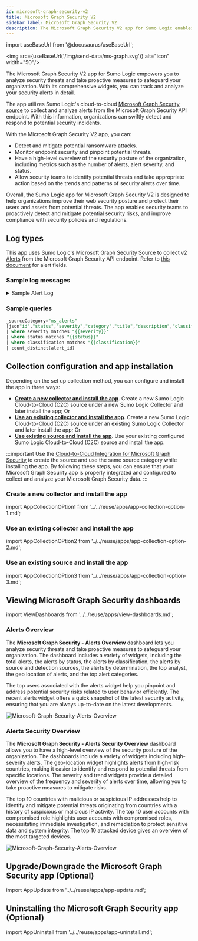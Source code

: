 ```yaml
---
id: microsoft-graph-security-v2
title: Microsoft Graph Security V2
sidebar_label: Microsoft Graph Security V2
description: The Microsoft Graph Security V2 app for Sumo Logic enables you to identify security threats by analyzing alert logs.
---
```


import useBaseUrl from '@docusaurus/useBaseUrl';

<img src={useBaseUrl('/img/send-data/ms-graph.svg')} alt="icon" width="50"/>

The Microsoft Graph Security V2 app for Sumo Logic empowers you to analyze security threats and take proactive measures to safeguard your organization. With its comprehensive widgets, you can track and analyze your security alerts in detail.

The app utilizes Sumo Logic's cloud-to-cloud [Microsoft Graph Security source](/docs/send-data/hosted-collectors/cloud-to-cloud-integration-framework/microsoft-graph-security-api-source/) to collect and analyze alerts from the Microsoft Graph Security API endpoint. With this information, organizations can swiftly detect and respond to potential security incidents.

With the Microsoft Graph Security V2 app, you can:

* Detect and mitigate potential ransomware attacks.
* Monitor endpoint security and pinpoint potential threats.
* Have a high-level overview of the security posture of the organization, including metrics such as the number of alerts, alert severity, and status.
* Allow security teams to identify potential threats and take appropriate action based on the trends and patterns of security alerts over time.

Overall, the Sumo Logic app for Microsoft Graph Security V2 is designed to help organizations improve their web security posture and protect their users and assets from potential threats. The app enables security teams to proactively detect and mitigate potential security risks, and improve compliance with security policies and regulations.

## Log types

This app uses Sumo Logic's Microsoft Graph Security Source to collect v2 [Alerts](https://learn.microsoft.com/en-us/graph/api/security-list-alerts_v2?view=graph-rest-1.0&tabs=http) from the Microsoft Graph Security API endpoint. Refer to [this document](https://learn.microsoft.com/en-us/graph/api/resources/security-alert?view=graph-rest-1.0) for alert fields. 

### Sample log messages

<details>
<summary>Sample Alert Log</summary>

```json
{
  "id":"adf3a5c9bc83f5cfd39fd01df4845a64d36f0d4481",
  "providerAlertId":"5bd1db63c29f8f4f17e6be7f8b4b5470199759916a3adee797b414fbaf6b1af1",
  "incidentId":"16",
  "status":"new",
  "severity":"high",
  "classification":"truePositive",
  "determination":"compromisedUser",
  "serviceSource":"azureAdIdentityProtection",
  "detectionSource":"microsoftDataLossPrevention",
  "detectorId":"ImpossibleTravel",
  "tenantId":"3adb963c-8e61-48e8-a06d-6dbb0dacea39",
  "title":"Atypical travel",
  "description":"Sign-in from an atypical location based on the user\u2019s recent sign-ins",
  "recommendedActions":"",
  "category":"InitialAccess",
  "assignedTo":null,
  "alertWebUrl":"https://security.microsoft.com/alerts/adf3a5c9bc83f5cfd39fd08df4845a64d36f0d4481?tid=3adb963c-8e61-48e8-a06d-6dbb0dacea39",
  "incidentWebUrl":"https://security.microsoft.com/incidents/16?tid=3adb963c-8e61-48e8-a06d-6dbb0dacea39",
  "actorDisplayName":null,
  "threatDisplayName":null,
  "threatFamilyName":null,
  "mitreTechniques":[
    "T1078",
    "T1078.004"
  ],
  "createdDateTime":"2023-07-03T20:38:42.824388Z",
  "lastUpdateDateTime":"2023-07-03T22:00:49.9733333Z",
  "resolvedDateTime":null,
  "firstActivityDateTime":"2023-07-03T18:53:26.4235577Z",
  "lastActivityDateTime":"2023-07-03T18:53:26.4235577Z",
  "comments":[
    {
      "@odata.type":"#microsoft.graph.security.alertComment",
      "comment":"Not valid",
      "createdByDisplayName":"John",
      "createdDateTime":"2023-07-03T20:38:42.824388Z"
    }
  ],
  "evidence":[
    {
      "@odata.type":"#microsoft.graph.security.userEvidence",
      "createdDateTime":"2023-07-03T20:38:43.07Z",
      "verdict":"unknown",
      "remediationStatus":"none",
      "remediationStatusDetails":null,
      "roles":[
        "compromised"
      ],
      "detailedRoles":[

      ],
      "tags":[

      ],
      "userAccount":{
        "accountName":"tseapps",
        "domainName":null,
        "userSid":"S-1-12-1-4125633013-1338985247-589068932-2218466124",
        "azureAdUserId":"f5e829f5-4b1f-4fcf-847a-1c234c1b3b82",
        "userPrincipalName":"danny@xyz.com",
        "displayName":null
      }
    },
    {
      "@odata.type":"#microsoft.graph.security.ipEvidence",
      "createdDateTime":"2023-07-03T20:38:43.07Z",
      "verdict":"suspicious",
      "remediationStatus":"none",
      "remediationStatusDetails":null,
      "roles":[

      ],
      "detailedRoles":[

      ],
      "tags":[

      ],
      "ipAddress":"103.108.207.58",
      "countryLetterCode":"IN"
    },
    {
      "@odata.type":"#microsoft.graph.security.ipEvidence",
      "createdDateTime":"2023-07-03T20:38:43.07Z",
      "verdict":"malicious",
      "remediationStatus":"none",
      "remediationStatusDetails":null,
      "roles":[

      ],
      "detailedRoles":[

      ],
      "tags":[

      ],
      "ipAddress":"12.26.0.42",
      "countryLetterCode":"US"
    },
    {
      "@odata.type":"#microsoft.graph.security.deviceEvidence",
      "createdDateTime":"2023-07-03T20:38:43.07Z",
      "verdict":"String",
      "remediationStatus":"String",
      "remediationStatusDetails":"String",
      "roles":[
        "String"
      ],
      "tags":[
        "String"
      ],
      "firstSeenDateTime":"2023-07-03T20:38:42.824388Z",
      "mdeDeviceId":"String",
      "azureAdDeviceId":"String",
      "deviceDnsName":"String",
      "osPlatform":"String",
      "osBuild":"Integer",
      "version":"String",
      "rbacGroupId":"Integer",
      "rbacGroupName":"String",
      "healthStatus":"String",
      "riskScore":"String",
      "onboardingStatus":"String",
      "defenderAvStatus":"String",
      "vmMetadata":{
        "@odata.type":"microsoft.graph.security.vmMetadata"
      },
      "loggedOnUsers":[
        {
          "@odata.type":"microsoft.graph.security.loggedOnUser"
        }
      ]
    }
  ]
}
```

</details>

### Sample queries     

```sql title="Total Alerts"
_sourceCategory="ms_alerts"
|json"id","status","severity","category","title","description","classification","determination","serviceSource","detectionSource" ,"comments[*]","evidence[*]"as  alert_id,status,severity,category,title,description,classification,determination,service_source,detection_source,comments,evidence_info nodrop
| where severity matches "{{severity}}"
| where status matches "{{status}}"
| where classification matches "{{classification}}"
| count_distinct(alert_id)
```

## Collection configuration and app installation

Depending on the set up collection method, you can configure and install the app in three ways:

- **[Create a new collector and install the app](#create-a-new-collector-and-install-the-app)**. Create a new Sumo Logic Cloud-to-Cloud (C2C) source under a new Sumo Logic Collector and later install the app; Or
- **[Use an existing collector and install the app](#use-an-existing-collector-and-install-the-app)**. Create a new Sumo Logic Cloud-to-Cloud (C2C) source under an existing Sumo Logic Collector and later install the app; Or
- **[Use existing source and install the app](#use-an-existing-source-and-install-the-app)**. Use your existing configured Sumo Logic Cloud-to-Cloud (C2C) source and install the app.

:::important
Use the [Cloud-to-Cloud Integration for Microsoft Graph Security](/docs/send-data/hosted-collectors/cloud-to-cloud-integration-framework/microsoft-graph-security-api-source) to create the source and use the same source category while installing the app. By following these steps, you can ensure that your Microsoft Graph Security app is properly integrated and configured to collect and analyze your Microsoft Graph Security data.
:::

### Create a new collector and install the app

import AppCollectionOPtion1 from '../../reuse/apps/app-collection-option-1.md';

<AppCollectionOPtion1/>

### Use an existing collector and install the app

import AppCollectionOPtion2 from '../../reuse/apps/app-collection-option-2.md';

<AppCollectionOPtion2/>

### Use an existing source and install the app

import AppCollectionOPtion3 from '../../reuse/apps/app-collection-option-3.md';

<AppCollectionOPtion3/>

## Viewing Microsoft Graph Security dashboards

import ViewDashboards from '../../reuse/apps/view-dashboards.md';

<ViewDashboards/>

### Alerts Overview

The **Microsoft Graph Security - Alerts Overview** dashboard lets you analyze security threats and take proactive measures to safeguard your organization. The dashboard includes a variety of widgets, including the total alerts, the alerts by status, the alerts by classification, the alerts by source and detection sources, the alerts by determination, the top analyst, the geo location of alerts, and the top alert categories.

The top users associated with the alerts widget help you pinpoint and address potential security risks related to user behavior efficiently. The recent alerts widget offers a quick snapshot of the latest security activity, ensuring that you are always up-to-date on the latest developments.

<img src='https://sumologic-app-data-v2.s3.amazonaws.com/dashboards/Microsoft-Graph-Security/Microsoft-Graph-Security-Alerts-Overview.png' alt="Microsoft-Graph-Security-Alerts-Overview" />

### Alerts Security Overview

The **Microsoft Graph Security - Alerts Security Overview** dashboard allows you to have a high-level overview of the security posture of the organization. The dashboards include a variety of widgets including high-severity alerts. The geo-location widget highlights alerts from high-risk countries, making it easier to identify and respond to potential threats from specific locations. The severity and trend widgets provide a detailed overview of the frequency and severity of alerts over time, allowing you to take proactive measures to mitigate risks.

The top 10 countries with malicious or suspicious IP addresses help to identify and mitigate potential threats originating from countries with a history of suspicious or malicious IP activity. The top 10 user accounts with compromised role highlights user accounts with compromised roles, necessitating immediate investigation, and remediation to protect sensitive data and system integrity. The top 10 attacked device gives an overview of the most targeted devices.

<img src='https://sumologic-app-data-v2.s3.amazonaws.com/dashboards/Microsoft-Graph-Security/Microsoft-Graph-Security-Alerts-Security-Overview.png' alt="Microsoft-Graph-Security-Alerts-Overview" />

## Upgrade/Downgrade the Microsoft Graph Security app (Optional)

import AppUpdate from '../../reuse/apps/app-update.md';

<AppUpdate/>

## Uninstalling the Microsoft Graph Security app (Optional)

import AppUninstall from '../../reuse/apps/app-uninstall.md';

<AppUninstall/>
